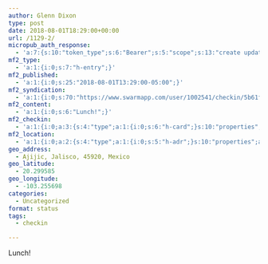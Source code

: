 ```yaml
---
author: Glenn Dixon
type: post
date: 2018-08-01T18:29:00+00:00
url: /1129-2/
micropub_auth_response:
  - 'a:7:{s:10:"token_type";s:6:"Bearer";s:5:"scope";s:13:"create update";s:2:"me";s:28:"https://glenn.thedixons.net/";s:9:"issued_by";s:55:"https://glenn.thedixons.net/wp-json/indieauth/1.0/token";s:9:"client_id";s:27:"https://ownyourswarm.p3k.io";s:9:"issued_at";i:1533182350;s:4:"user";i:1;}'
mf2_type:
  - 'a:1:{i:0;s:7:"h-entry";}'
mf2_published:
  - 'a:1:{i:0;s:25:"2018-08-01T13:29:00-05:00";}'
mf2_syndication:
  - 'a:1:{i:0;s:70:"https://www.swarmapp.com/user/1002541/checkin/5b61fbec9b0473002c87f227";}'
mf2_content:
  - 'a:1:{i:0;s:6:"Lunch!";}'
mf2_checkin:
  - 'a:1:{i:0;a:3:{s:4:"type";a:1:{i:0;s:6:"h-card";}s:10:"properties";a:8:{s:4:"name";a:1:{i:0;s:10:"Chopsticks";}s:3:"url";a:1:{i:0;s:49:"https://foursquare.com/v/5b61fbe34acb19002c1761b0";}s:8:"latitude";a:1:{i:0;d:20.29958500000000043428372009657323360443115234375;}s:9:"longitude";a:1:{i:0;d:-103.25569799999999531792127527296543121337890625;}s:8:"locality";a:1:{i:0;s:6:"Ajijic";}s:6:"region";a:1:{i:0;s:7:"Jalisco";}s:12:"country-name";a:1:{i:0;s:6:"Mexico";}s:11:"postal-code";a:1:{i:0;s:5:"45920";}}s:5:"value";s:49:"https://foursquare.com/v/5b61fbe34acb19002c1761b0";}}'
mf2_location:
  - 'a:1:{i:0;a:2:{s:4:"type";a:1:{i:0;s:5:"h-adr";}s:10:"properties";a:6:{s:8:"latitude";a:1:{i:0;d:20.29958500000000043428372009657323360443115234375;}s:9:"longitude";a:1:{i:0;d:-103.25569799999999531792127527296543121337890625;}s:8:"locality";a:1:{i:0;s:6:"Ajijic";}s:6:"region";a:1:{i:0;s:7:"Jalisco";}s:12:"country-name";a:1:{i:0;s:6:"Mexico";}s:11:"postal-code";a:1:{i:0;s:5:"45920";}}}}'
geo_address:
  - Ajijic, Jalisco, 45920, Mexico
geo_latitude:
  - 20.299585
geo_longitude:
  - -103.255698
categories:
  - Uncategorized
format: status
tags:
  - checkin

---
```

Lunch!
